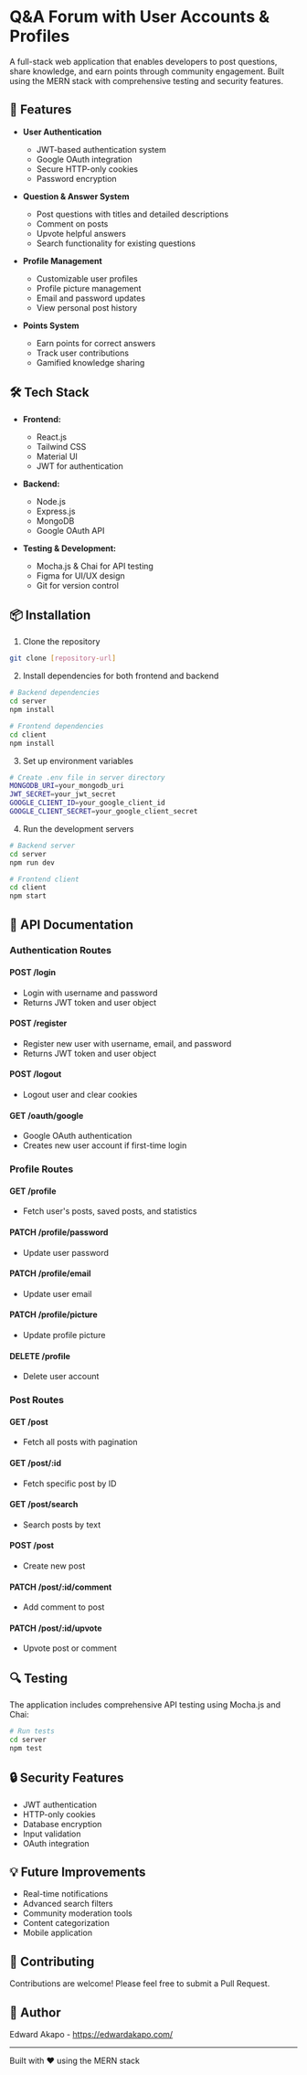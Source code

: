 # Q&A Forum with User Accounts & Profiles

A full-stack web application that enables developers to post questions, share knowledge, and earn points through community engagement. Built using the MERN stack with comprehensive testing and security features.

## 🚀 Features

- **User Authentication**
  - JWT-based authentication system
  - Google OAuth integration
  - Secure HTTP-only cookies
  - Password encryption

- **Question & Answer System**
  - Post questions with titles and detailed descriptions
  - Comment on posts
  - Upvote helpful answers
  - Search functionality for existing questions

- **Profile Management**
  - Customizable user profiles
  - Profile picture management
  - Email and password updates
  - View personal post history

- **Points System**
  - Earn points for correct answers
  - Track user contributions
  - Gamified knowledge sharing

## 🛠️ Tech Stack

- **Frontend:**
  - React.js
  - Tailwind CSS
  - Material UI
  - JWT for authentication

- **Backend:**
  - Node.js
  - Express.js
  - MongoDB
  - Google OAuth API

- **Testing & Development:**
  - Mocha.js & Chai for API testing
  - Figma for UI/UX design
  - Git for version control

## 📦 Installation

1. Clone the repository
```bash
git clone [repository-url]
```

2. Install dependencies for both frontend and backend
```bash
# Backend dependencies
cd server
npm install

# Frontend dependencies
cd client
npm install
```

3. Set up environment variables
```bash
# Create .env file in server directory
MONGODB_URI=your_mongodb_uri
JWT_SECRET=your_jwt_secret
GOOGLE_CLIENT_ID=your_google_client_id
GOOGLE_CLIENT_SECRET=your_google_client_secret
```

4. Run the development servers
```bash
# Backend server
cd server
npm run dev

# Frontend client
cd client
npm start
```

## 🔐 API Documentation

### Authentication Routes

#### POST /login
- Login with username and password
- Returns JWT token and user object

#### POST /register
- Register new user with username, email, and password
- Returns JWT token and user object

#### POST /logout
- Logout user and clear cookies

#### GET /oauth/google
- Google OAuth authentication
- Creates new user account if first-time login

### Profile Routes

#### GET /profile
- Fetch user's posts, saved posts, and statistics

#### PATCH /profile/password
- Update user password

#### PATCH /profile/email
- Update user email

#### PATCH /profile/picture
- Update profile picture

#### DELETE /profile
- Delete user account

### Post Routes

#### GET /post
- Fetch all posts with pagination

#### GET /post/:id
- Fetch specific post by ID

#### GET /post/search
- Search posts by text

#### POST /post
- Create new post

#### PATCH /post/:id/comment
- Add comment to post

#### PATCH /post/:id/upvote
- Upvote post or comment

## 🔍 Testing

The application includes comprehensive API testing using Mocha.js and Chai:

```bash
# Run tests
cd server
npm test
```

## 🔒 Security Features

- JWT authentication
- HTTP-only cookies
- Database encryption
- Input validation
- OAuth integration

## 💡 Future Improvements

- Real-time notifications
- Advanced search filters
- Community moderation tools
- Content categorization
- Mobile application


## 🤝 Contributing

Contributions are welcome! Please feel free to submit a Pull Request.

## 👥 Author

Edward Akapo - https://edwardakapo.com/

---
Built with ❤️ using the MERN stack 
